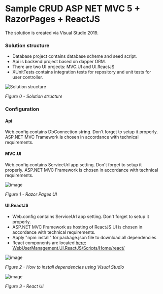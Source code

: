 # Sample CRUD ASP NET MVC 5 + RazorPages + ReactJS

The solution is created via Visual Studio 2019.

### Solution structure
* Database project contains database scheme and seed script.
* Api is backend project based on dapper ORM.
* There are two UI projects: MVC.UI and UI.ReactJS
* XUnitTests contains integration tests for repository and unit tests for user controller.

![Solution structure](https://user-images.githubusercontent.com/4447809/112223312-29fbd700-8c43-11eb-91f0-341eb01ff298.png)

*Figure 0 - Solution structure*

### Configuration
#### Api
Web.config contains DbConnection string. Don't forget to setup it properly.
ASP.NET MVC Framework is chosen in accordance with technical requirements.
#### MVC.UI
Web.config contains ServiceUrl app setting. Don't forget to setup it properly.
ASP.NET MVC Framework is chosen in accordance with technical requirements.

![image](https://user-images.githubusercontent.com/4447809/112223259-1a7c8e00-8c43-11eb-99a5-262152605dc1.png)

*Figure 1 - Razor Pages UI*

#### UI.ReactJS
* Web.config contains ServiceUrl app setting. Don't forget to setup it properly.
* ASP.NET MVC Framework as hosting of ReactJS UI is chosen in accordance with technical requirements.
* Apply "npm install" for package.json file to download all dependencies.
* React components are located [here: WebUserManagement.UI.ReactJS/Scripts/Home/react/](https://github.com/kudryavtsevda/WebUserManagement/tree/master/WebUserManagement.UI.ReactJS/Scripts/Home/react )

![image](https://user-images.githubusercontent.com/4447809/112223690-b1494a80-8c43-11eb-90ea-c43525acfacf.png)

*Figure 2 - How to install dependencies using Visual Studio*

![image](https://user-images.githubusercontent.com/4447809/112223159-fa4ccf00-8c42-11eb-8e84-6495654d1cff.png)

*Figure 3 - React UI*
